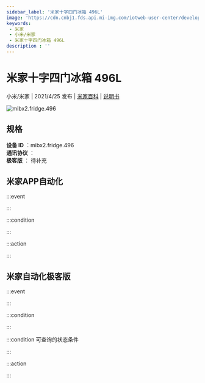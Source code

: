 ```yaml
---
sidebar_label: '米家十字四门冰箱 496L'
image: 'https://cdn.cnbj1.fds.api.mi-img.com/iotweb-user-center/developer_1679047842741paQRWciZ.png?GalaxyAccessKeyId=AKVGLQWBOVIRQ3XLEW&Expires=9223372036854775807&Signature=9oA2vtEjAcRZWkSCFyzZA3f3ICI='
keywords: 
 - 米家
 - 小米/米家
 - 米家十字四门冰箱 496L
description : ''
---
```

# 米家十字四门冰箱 496L

小米/米家 | 2021/4/25 发布 | [米家百科](https://home.mi.com/webapp/content/baike/product/index.html?model=mibx2.fridge.496) | [说明书](https://home.mi.com/views/introduction.html?model=mibx2.fridge.496&region=cn)

![mibx2.fridge.496](https://cdn.cnbj1.fds.api.mi-img.com/iotweb-user-center/developer_1679047842741paQRWciZ.png?GalaxyAccessKeyId=AKVGLQWBOVIRQ3XLEW&Expires=9223372036854775807&Signature=9oA2vtEjAcRZWkSCFyzZA3f3ICI=)

## 规格  
> 
**设备 ID** ：mibx2.fridge.496  
**通讯协议** ：  
**极客版**  ： 待补充 


## 米家APP自动化  

:::event  

:::

:::condition  

:::

:::action   

:::

## 米家自动化极客版  

:::event  

:::

:::condition  

:::

:::condition 可查询的状态条件  

:::

:::action  

:::

        
